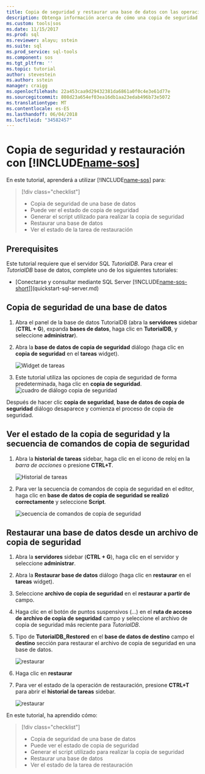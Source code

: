 ```yaml
---
title: Copia de seguridad y restaurar una base de datos con las operaciones de SQL Studio (versión preliminar) | Documentos de Microsoft
description: Obtenga información acerca de cómo una copia de seguridad y restaurar una base de datos con las operaciones de SQL Studio (versión preliminar)
ms.custom: tools|sos
ms.date: 11/15/2017
ms.prod: sql
ms.reviewer: alayu; sstein
ms.suite: sql
ms.prod_service: sql-tools
ms.component: sos
ms.tgt_pltfrm: ''
ms.topic: tutorial
author: stevestein
ms.author: sstein
manager: craigg
ms.openlocfilehash: 22a453caa9d29432381da6861a0f0c4e3e61d77e
ms.sourcegitcommit: 808d23a654ef03ea16db1aa23edab496b73e5072
ms.translationtype: MT
ms.contentlocale: es-ES
ms.lasthandoff: 06/04/2018
ms.locfileid: "34582457"
---
```

# <a name="backup-and-restore-using-includename-sosincludesname-sos-shortmd"></a>Copia de seguridad y restauración con [!INCLUDE[name-sos](../includes/name-sos-short.md)]

En este tutorial, aprenderá a utilizar [!INCLUDE[name-sos](../includes/name-sos-short.md)] para:
> [!div class="checklist"]
> * Copia de seguridad de una base de datos 
> * Puede ver el estado de copia de seguridad
> * Generar el script utilizado para realizar la copia de seguridad
> * Restaurar una base de datos
> * Ver el estado de la tarea de restauración

## <a name="prerequisites"></a>Prerequisites

Este tutorial requiere que el servidor SQL *TutorialDB*. Para crear el *TutorialDB* base de datos, complete uno de los siguientes tutoriales:

- [Conectarse y consultar mediante SQL Server [!INCLUDE[name-sos-short](../includes/name-sos-short.md)]](quickstart-sql-server.md)


## <a name="backup-a-database"></a>Copia de seguridad de una base de datos

1. Abra el panel de la base de datos TutorialDB (abra la **servidores** sidebar (**CTRL + G**), expanda **bases de datos**, haga clic en **TutorialDB**, y seleccione **administrar**). 

2. Abra la **base de datos de copia de seguridad** diálogo (haga clic en **copia de seguridad** en el **tareas** widget).

   ![Widget de tareas](./media/tutorial-backup-restore-sql-server/tasks.png)

3. Este tutorial utiliza las opciones de copia de seguridad de forma predeterminada, haga clic en **copia de seguridad**.
   ![cuadro de diálogo copia de seguridad](./media/tutorial-backup-restore-sql-server/backup-dialog.png)

Después de hacer clic **copia de seguridad**, **base de datos de copia de seguridad** diálogo desaparece y comienza el proceso de copia de seguridad.

## <a name="view-the-backup-status-and-view-the-backup-script"></a>Ver el estado de la copia de seguridad y la secuencia de comandos de copia de seguridad

1. Abra la **historial de tareas** sidebar, haga clic en el icono de reloj en la *barra de acciones* o presione **CTRL+T**.

   ![Historial de tareas](./media/tutorial-backup-restore-sql-server/task-history.png)

2. Para ver la secuencia de comandos de copia de seguridad en el editor, haga clic en **base de datos de copia de seguridad se realizó correctamente** y seleccione **Script**.

   ![secuencia de comandos de copia de seguridad](./media/tutorial-backup-restore-sql-server/task-script.png) 

## <a name="restore-a-database-from-a-backup-file"></a>Restaurar una base de datos desde un archivo de copia de seguridad


1. Abra la **servidores** sidebar (**CTRL + G**), haga clic en el servidor y seleccione **administrar**. 

2. Abra la **Restaurar base de datos** diálogo (haga clic en **restaurar** en el **tareas** widget).

2. Seleccione **archivo de copia de seguridad** en el **restaurar a partir de** campo. 

3. Haga clic en el botón de puntos suspensivos (...) en el **ruta de acceso de archivo de copia de seguridad** campo y seleccione el archivo de copia de seguridad más reciente para *TutorialDB*.

3. Tipo de **TutorialDB_Restored** en el **base de datos de destino** campo el **destino** sección para restaurar el archivo de copia de seguridad en una base de datos.

   ![restaurar](./media/tutorial-backup-restore-sql-server/restore.png)

4. Haga clic en **restaurar**

5. Para ver el estado de la operación de restauración, presione **CTRL+T** para abrir el **historial de tareas** sidebar.

   ![restaurar](./media/tutorial-backup-restore-sql-server/task-history-restore.png)


En este tutorial, ha aprendido cómo:
> [!div class="checklist"]
> * Copia de seguridad de una base de datos 
> * Puede ver el estado de copia de seguridad
> * Generar el script utilizado para realizar la copia de seguridad
> * Restaurar una base de datos
> * Ver el estado de la tarea de restauración

